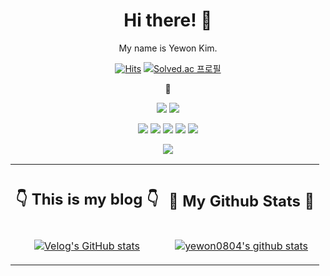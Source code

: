 <div align="center">
  
  # Hi there! 👋
  
  My name is Yewon Kim.
  
  [![Hits](https://hits.seeyoufarm.com/api/count/incr/badge.svg?url=https%3A%2F%2Fgithub.com%2Fyewon0804%2Fyewon0804&count_bg=%23FF4A9E&title_bg=%23565863&icon=&icon_color=%23E7E7E7&title=hits&edge_flat=false)](https://hits.seeyoufarm.com)
  [![Solved.ac
프로필](http://mazassumnida.wtf/api/mini/generate_badge?boj=ehdnjs0804)](https://solved.ac/ehdnjs0804)
  
  👾
  
  <img src="https://img.shields.io/badge/JavaScript-F7DF1E?style=flat-square&logo=JavaScript&logoColor=black"/></a>
  <img src="https://img.shields.io/badge/React-61DAFB?style=flat-square&logo=React&logoColor=black"/></a>
  
  <img src="https://img.shields.io/badge/C-A8B9CC?style=flat-square&logo=C&logoColor=black"/></a>
  <img src="https://img.shields.io/badge/C++-00599C?style=flat-square&logo=C%2B%2B&logoColor=white"/></a>
  <img src="https://img.shields.io/badge/Python-3766AB?style=flat-square&logo=Python&logoColor=white"/></a>
  <img src="https://img.shields.io/badge/Java-CA4626?style=flat-square&logo=Java&logoColor=white"/></a>
  <img src="https://img.shields.io/badge/Kotlin-7F52FF?style=flat-square&logo=Kotlin&logoColor=white"/></a>
  
  <img src="https://img.shields.io/badge/MySQL-4479A1?style=flat-square&logo=MySQL&logoColor=white"/></a>
  
  <table>
    <th>
      <h2>👇 This is my blog 👇</h2>
    </th>
    <th>
      <h2>👾 My Github Stats 👾</h2>  
    </th>
    <tr>
      <td align="center">
        
  [![Velog's GitHub stats](https://velog-readme-stats.vercel.app/api?name=yewon0804)](https://velog.io/@yewon0804)
      </td>
      <td align="center">
        
  [![yewon0804's github stats](https://github-readme-stats.vercel.app/api/top-langs/?username=yewon0804&show_icons=true&hide_border=true&theme=default&layout=Demo)](https://github.com/yewon0804)
      </td>
    </tr>
  </table>
  
  <br>
  
  <!--
  **yewon0804/yewon0804** is a ✨ _special_ ✨ repository because its `README.md` (this file) appears on your GitHub profile.

  Here are some ideas to get you started:

  - 🔭 I’m currently working on ...
  - 🌱 I’m currently learning ...
  - 👯 I’m looking to collaborate on ...
  - 🤔 I’m looking for help with ...
  - 💬 Ask me about ...
  - 📫 How to reach me: ...
  - 😄 Pronouns: ...
  - ⚡ Fun fact: ...
  -->

  <!-- ![yewon0804's github stats](https://github-readme-stats.vercel.app/api?username=yewon0804&show_icons=true&theme=default) -->
  <!--  [![trophy](https://github-profile-trophy.vercel.app/?username=yewon0804)](https://github.com/ryo-ma/github-profile-trophy) -->
  
</div>
